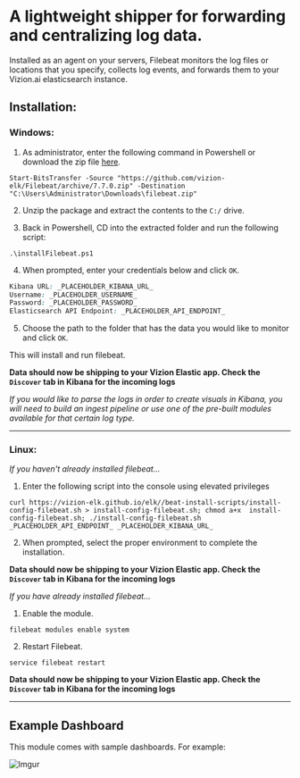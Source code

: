 # A lightweight shipper for forwarding and centralizing log data. 

Installed as an agent on your servers, Filebeat monitors the log files or locations that you specify, collects log events, and forwards them to your Vizion.ai elasticsearch instance.

## Installation:

### Windows:

1) As administrator, enter the following command in Powershell or download the zip file [here](https://github.com/vizion-elk/Filebeat/archive/7.7.0.zip).

```
Start-BitsTransfer -Source "https://github.com/vizion-elk/Filebeat/archive/7.7.0.zip" -Destination "C:\Users\Administrator\Downloads\filebeat.zip"
```

2) Unzip the package and extract the contents to the `C:/` drive.

3) Back in Powershell, CD into the extracted folder and run the following script:

```
.\installFilebeat.ps1
```

4) When prompted, enter your credentials below and click ```OK```.

```css
Kibana URL: _PLACEHOLDER_KIBANA_URL_
Username: _PLACEHOLDER_USERNAME_
Password: _PLACEHOLDER_PASSWORD_
Elasticsearch API Endpoint: _PLACEHOLDER_API_ENDPOINT_
```

5) Choose the path to the folder that has the data you would like to monitor and click ```OK```.

This will install and run filebeat.

**Data should now be shipping to your Vizion Elastic app. Check the ```Discover``` tab in Kibana for the incoming logs**

<i>If you would like to parse the logs in order to create visuals in Kibana, you will need to build an ingest pipeline or use one of the pre-built modules available for that certain log type.</i>

<hr>

### Linux:

<i>If you haven't already installed filebeat...</i>

1) Enter the following script into the console using elevated privileges

```
curl https://vizion-elk.github.io/elk//beat-install-scripts/install-config-filebeat.sh > install-config-filebeat.sh; chmod a+x  install-config-filebeat.sh; ./install-config-filebeat.sh _PLACEHOLDER_API_ENDPOINT_ _PLACEHOLDER_KIBANA_URL_
```

2) When prompted, select the proper environment to complete the installation.

**Data should now be shipping to your Vizion Elastic app. Check the ```Discover``` tab in Kibana for the incoming logs**

<i>If you have already installed filebeat...</i>

1) Enable the module.

```
filebeat modules enable system
```

2) Restart Filebeat.

```
service filebeat restart
```

**Data should now be shipping to your Vizion Elastic app. Check the ```Discover``` tab in Kibana for the incoming logs**

<hr>

## Example Dashboard

This module comes with sample dashboards. For example:

![Imgur](https://imgur.com/UyvMAgN.png)




